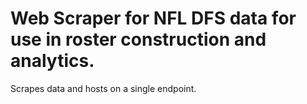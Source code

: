 # Web Scraper for NFL DFS data for use in roster construction and analytics.
Scrapes data and hosts on a single endpoint.
